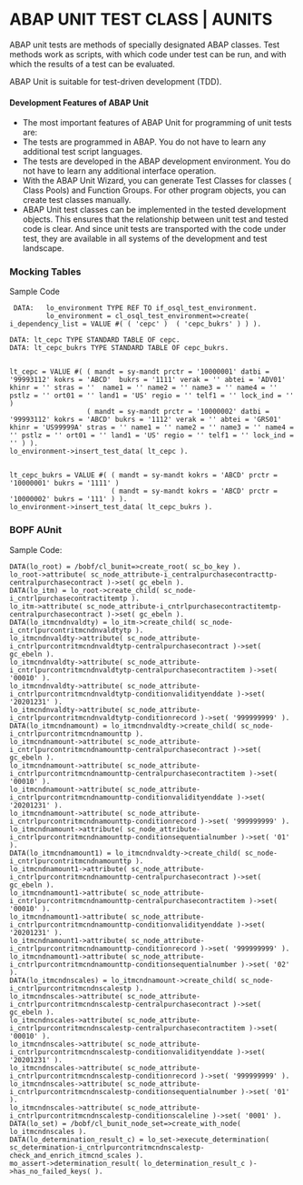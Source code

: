 # ABAP UNIT TEST CLASS | AUNITS


ABAP unit tests are methods of specially designated ABAP classes. Test methods work as scripts, with which code under test can be run, and with which the results of a test can be evaluated.

ABAP Unit is suitable for test-driven development (TDD).


#### Development Features of ABAP Unit
- The most important features of ABAP Unit for programming of unit tests are:
- The tests are programmed in ABAP. You do not have to learn any additional test script languages.
- The tests are developed in the ABAP development environment. You do not have to learn any additional interface operation.
- With the ABAP Unit Wizard, you can generate Test Classes for classes ( Class Pools) and Function Groups. For other program objects, you can create test classes manually.
- ABAP Unit test classes can be implemented in the tested development objects. This ensures that the relationship between unit test and tested code is clear. And since unit tests are transported with the code under test, they are available in all systems of the development and test landscape.




### Mocking Tables 

Sample Code


     DATA:   lo_environment TYPE REF TO if_osql_test_environment.
             lo_environment = cl_osql_test_environment=>create( i_dependency_list = VALUE #( ( 'cepc' )  ( 'cepc_bukrs' ) ) ).
      
    DATA: lt_cepc TYPE STANDARD TABLE OF cepc.  
    DATA: lt_cepc_bukrs TYPE STANDARD TABLE OF cepc_bukrs.
    
      
    lt_cepc = VALUE #( ( mandt = sy-mandt prctr = '10000001' datbi = '99993112' kokrs = 'ABCD'  bukrs = '1111' verak = '' abtei = 'ADV01' khinr = '' stras = ''  name1 = '' name2 = '' name3 = '' name4 = '' pstlz = '' ort01 = '' land1 = 'US' regio = '' telf1 = '' lock_ind = '' )  
                       ( mandt = sy-mandt prctr = '10000002' datbi = '99993112' kokrs = 'ABCD' bukrs = '1112' verak = '' abtei = 'GRS01' khinr = 'US99999A' stras = '' name1 = '' name2 = '' name3 = '' name4 = '' pstlz = '' ort01 = '' land1 = 'US' regio = '' telf1 = '' lock_ind = '' ) ).  
    lo_environment->insert_test_data( lt_cepc ).
    
    
    lt_cepc_bukrs = VALUE #( ( mandt = sy-mandt kokrs = 'ABCD' prctr = '10000001' bukrs = '1111' ) 
                             ( mandt = sy-mandt kokrs = 'ABCD' prctr = '10000002' bukrs = '111' ) ).  
    lo_environment->insert_test_data( lt_cepc_bukrs ).




### BOPF AUnit

Sample Code:

    DATA(lo_root) = /bobf/cl_bunit=>create_root( sc_bo_key ).  
    lo_root->attribute( sc_node_attribute-i_centralpurchasecontracttp-centralpurchasecontract )->set( gc_ebeln ).  
    DATA(lo_itm) = lo_root->create_child( sc_node-i_cntrlpurchasecontractitemtp ).  
    lo_itm->attribute( sc_node_attribute-i_cntrlpurchasecontractitemtp-centralpurchasecontract )->set( gc_ebeln ).  
    DATA(lo_itmcndnvaldty) = lo_itm->create_child( sc_node-i_cntrlpurcontritmcndnvaldtytp ).  
    lo_itmcndnvaldty->attribute( sc_node_attribute-i_cntrlpurcontritmcndnvaldtytp-centralpurchasecontract )->set( gc_ebeln ).  
    lo_itmcndnvaldty->attribute( sc_node_attribute-i_cntrlpurcontritmcndnvaldtytp-centralpurchasecontractitem )->set( '00010' ).  
    lo_itmcndnvaldty->attribute( sc_node_attribute-i_cntrlpurcontritmcndnvaldtytp-conditionvalidityenddate )->set( '20201231' ).  
    lo_itmcndnvaldty->attribute( sc_node_attribute-i_cntrlpurcontritmcndnvaldtytp-conditionrecord )->set( '999999999' ).  
    DATA(lo_itmcndnamount) = lo_itmcndnvaldty->create_child( sc_node-i_cntrlpurcontritmcndnamounttp ).  
    lo_itmcndnamount->attribute( sc_node_attribute-i_cntrlpurcontritmcndnamounttp-centralpurchasecontract )->set( gc_ebeln ).  
    lo_itmcndnamount->attribute( sc_node_attribute-i_cntrlpurcontritmcndnamounttp-centralpurchasecontractitem )->set( '00010' ).  
    lo_itmcndnamount->attribute( sc_node_attribute-i_cntrlpurcontritmcndnamounttp-conditionvalidityenddate )->set( '20201231' ).  
    lo_itmcndnamount->attribute( sc_node_attribute-i_cntrlpurcontritmcndnamounttp-conditionrecord )->set( '999999999' ).  
    lo_itmcndnamount->attribute( sc_node_attribute-i_cntrlpurcontritmcndnamounttp-conditionsequentialnumber )->set( '01' ).  
    DATA(lo_itmcndnamount1) = lo_itmcndnvaldty->create_child( sc_node-i_cntrlpurcontritmcndnamounttp ).  
    lo_itmcndnamount1->attribute( sc_node_attribute-i_cntrlpurcontritmcndnamounttp-centralpurchasecontract )->set( gc_ebeln ).  
    lo_itmcndnamount1->attribute( sc_node_attribute-i_cntrlpurcontritmcndnamounttp-centralpurchasecontractitem )->set( '00010' ).  
    lo_itmcndnamount1->attribute( sc_node_attribute-i_cntrlpurcontritmcndnamounttp-conditionvalidityenddate )->set( '20201231' ).  
    lo_itmcndnamount1->attribute( sc_node_attribute-i_cntrlpurcontritmcndnamounttp-conditionrecord )->set( '999999999' ).  
    lo_itmcndnamount1->attribute( sc_node_attribute-i_cntrlpurcontritmcndnamounttp-conditionsequentialnumber )->set( '02' ).  
    DATA(lo_itmcndnscales) = lo_itmcndnamount->create_child( sc_node-i_cntrlpurcontritmcndnscalestp ).  
    lo_itmcndnscales->attribute( sc_node_attribute-i_cntrlpurcontritmcndnscalestp-centralpurchasecontract )->set( gc_ebeln ).  
    lo_itmcndnscales->attribute( sc_node_attribute-i_cntrlpurcontritmcndnscalestp-centralpurchasecontractitem )->set( '00010' ).  
    lo_itmcndnscales->attribute( sc_node_attribute-i_cntrlpurcontritmcndnscalestp-conditionvalidityenddate )->set( '20201231' ).  
    lo_itmcndnscales->attribute( sc_node_attribute-i_cntrlpurcontritmcndnscalestp-conditionrecord )->set( '999999999' ).  
    lo_itmcndnscales->attribute( sc_node_attribute-i_cntrlpurcontritmcndnscalestp-conditionsequentialnumber )->set( '01' ).  
    lo_itmcndnscales->attribute( sc_node_attribute-i_cntrlpurcontritmcndnscalestp-conditionscaleline )->set( '0001' ).  
    DATA(lo_set) = /bobf/cl_bunit_node_set=>create_with_node( lo_itmcndnscales ).  
    DATA(lo_determination_result_c) = lo_set->execute_determination( sc_determination-i_cntrlpurcontritmcndnscalestp-check_and_enrich_itmcnd_scales ).  
    mo_assert->determination_result( lo_determination_result_c )->has_no_failed_keys( ).
